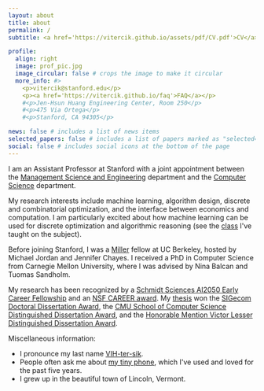 ```yaml
---
layout: about
title: about
permalink: /
subtitle: <a href='https://vitercik.github.io/assets/pdf/CV.pdf'>CV</a>

profile:
  align: right
  image: prof_pic.jpg
  image_circular: false # crops the image to make it circular
  more_info: #>
    <p>vitercik@stanford.edu</p>
    <p><a href='https://vitercik.github.io/faq'>FAQ</a></p>
    #<p>Jen-Hsun Huang Engineering Center, Room 250</p>
    #<p>475 Via Ortega</p>
    #<p>Stanford, CA 94305</p>

news: false # includes a list of news items
selected_papers: false # includes a list of papers marked as "selected={true}"
social: false # includes social icons at the bottom of the page
---
```


I am an Assistant Professor at Stanford with a joint appointment
between the [Management Science and Engineering](https://msande.stanford.edu/) department
and the [Computer Science](https://cs.stanford.edu/) department.

My research interests include machine learning, algorithm design, discrete and combinatorial optimization,
and the interface between economics and computation. I am particularly excited about how machine learning can be used for discrete optimization and algorithmic reasoning (see the [class](https://vitercik.github.io/ai4algs_25/) I've taught on the subject).

Before joining Stanford, I was a [Miller](https://miller.berkeley.edu/)
fellow at UC Berkeley, hosted by Michael Jordan and Jennifer Chayes.
I received a PhD in Computer Science from Carnegie Mellon University,
where I was advised by Nina Balcan and Tuomas Sandholm.

My research has been recognized by a [Schmidt Sciences AI2050 Early Career Fellowship](https://www.schmidtsciences.org/schmidt-sciences-to-award-12-million-to-advance-research-on-beneficial-ai/) and an [NSF CAREER award](https://www.nsf.gov/awardsearch/showAward?AWD_ID=2338226&HistoricalAwards=false).
My [thesis](https://vitercik.github.io/assets/pdf/thesis.pdf) won the
	[SIGecom Doctoral Dissertation Award](https://www.sigecom.org/award-phd.html), the
	[CMU School of Computer Science Distinguished Dissertation Award](https://www.scs.cmu.edu/~scsfacts/dissertation.html), and the
		[Honorable Mention Victor Lesser Distinguished Dissertation Award](https://www.ifaamas.org/award-victorlesser.html).

Miscellaneous information:
- I pronounce my last name [VIH-ter-sik](https://vitercik.github.io/assets/audio/vitercik.mp3).
- People often ask me about [my tiny phone](https://www.unihertz.com/products/jelly-star?srsltid=AfmBOoonsT86Ne19yQTxCCgjhOhOtttLD_8lfFgsNtw41eYDSBkqmbUP), which I've used and loved for the past five years.
- I grew up in the beautiful town of Lincoln, Vermont.
